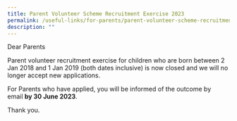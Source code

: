 ```yaml
---
title: Parent Volunteer Scheme Recruitment Exercise 2023
permalink: /useful-links/for-parents/parent-volunteer-scheme-recruitment-exercise/
description: ""
---
```

Dear Parents

Parent volunteer recruitment exercise for children who are born between 2 Jan 2018 and 1 Jan 2019 (both dates inclusive) is now closed and we will no longer accept new applications.

For Parents who have applied, you will be informed of the outcome by email **by 30 June 2023**.

Thank you.